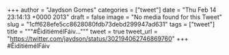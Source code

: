 
+++
author = "Jaydson Gomes"
categories = ["tweet"]
date = "Thu Feb 14 23:14:13 +0000 2013"
draft = false
image = "No media found for this Tweet"
slug = "1cff628efe5cc8628080fdb73debd299947ad631"
tags = ["tweet"]
title = """#ÊiditiémélFáiv..."""
tweet = true
tweet_url = "https://twitter.com/jaydson/status/302194062746869760"
+++
#ÊiditiémélFáiv
